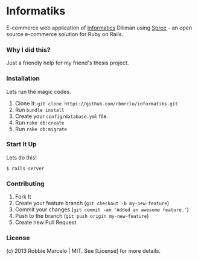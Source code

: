 # Informatiks

  E-commerce web application of [Informatics] Diliman using [Spree] - an open source
  e-commerce solution for Ruby on Rails.

### Why I did this?

  Just a friendly help for my friend's thesis project.

### Installation

Lets run the magic codes.

  1. Clone it: ```git clone https://github.com/rbmrclo/informatiks.git```
  2. Run ```bundle install```
  3. Create your ```config/database.yml``` file.
  4. Run ```rake db:create```
  5. Run ```rake db:migrate```

### Start It Up

  Lets do this!
  
    $ rails server

### Contributing

  1. Fork It
  2. Create your feature branch (`git checkout -b my-new-feature`)
  3. Commit your changes (`git commit -am 'Added an awesome feature.'`)
  4. Push to the branch (`git push origin my-new-feature`)
  5. Create new Pull Request

### License

  (c) 2013 Robbie Marcelo | MIT. See [License] for more details.

[Spree]: https://github.com/spree/spree
[Informatics]: http://www.informatics.edu.ph/ihpi/

